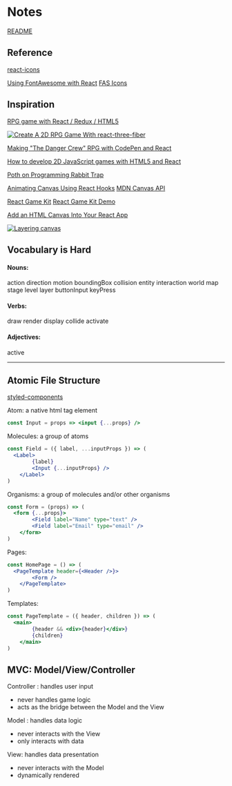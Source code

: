 # Notes

[README](README.md)

## Reference
[react-icons](https://react-icons.github.io/react-icons)

[Using FontAwesome with React](https://fontawesome.com/v5.15/how-to-use/on-the-web/using-with/react)
[FAS Icons](https://fontawesome.com/v5.15/icons?d=gallery&p=2&s=solid&m=free)

## Inspiration
[RPG game with React / Redux / HTML5](https://levelup.gitconnected.com/rpg-game-with-react-redux-html5-part-1-build-a-tile-map-9144fd867830)

[![Create A 2D RPG Game With react-three-fiber](https://res.cloudinary.com/practicaldev/image/fetch/s--fisCOmT7--/c_imagga_scale,f_auto,fl_progressive,h_420,q_auto,w_1000/https://dev-to-uploads.s3.amazonaws.com/i/h3vuorftynlq6yoioya5.png "Create A 2D RPG Game With react-three-fiber")](https://dev.to/flagrede/making-a-2d-rpg-game-with-react-tree-fiber-4af1)


[Making "The Danger Crew" RPG with CodePen and React](https://codepen.io/punkydrewster713/post/making-an-rpg-in-react)

[How to develop 2D JavaScript games with HTML5 and React](https://atomizedobjects.com/blog/javascript/develop-2d-javascript-games-html5-react/)

[Poth on Programming Rabbit Trap](https://github.com/pothonprogramming/pothonprogramming.github.io/tree/master/content/rabbit-trap)

[Animating Canvas Using React Hooks](http://www.petecorey.com/blog/2019/08/19/animating-a-canvas-with-react-hooks/)
[MDN Canvas API](https://developer.mozilla.org/en-US/docs/Web/API/Canvas_API)

[React Game Kit](https://formidable.com/blog/2016/09/15/introducing-react-game-kit/)
[React Game Kit Demo](http://reactnext.surge.sh/)


[Add an HTML Canvas Into Your React App](https://betterprogramming.pub/add-an-html-canvas-into-your-react-app-176dab099a79)

[![Layering canvas](https://developer.ibm.com/developer/default/tutorials/wa-canvashtml5layering/images/fig05.jpg "Layering HTML5 Canvas") ](https://developer.ibm.com/technologies/web-development/tutorials/wa-canvashtml5layering/)


## Vocabulary is Hard
#### Nouns:
action direction motion boundingBox collision
entity interaction world map stage level layer
buttonInput keyPress

#### Verbs:
draw render display collide activate

#### Adjectives:
active

---

## Atomic File Structure
[styled-components](https://stackoverflow.com/questions/42987939/styled-components-organization)

Atom: a native html tag element
```jsx
const Input = props => <input {...props} />
```

Molecules: a group of atoms
```jsx
const Field = ({ label, ...inputProps }) => (
  <Label>
        {label}
        <Input {...inputProps} />
    </Label>
)
```

Organisms: a group of molecules and/or other organisms
```jsx
const Form = (props) => (
  <form {...props}>
        <Field label="Name" type="text" />
        <Field label="Email" type="email" />
    </form>
)
```

Pages:
```jsx
const HomePage = () => (
  <PageTemplate header={<Header />}>
        <Form />
    </PageTemplate>
)
```

Templates:
```jsx
const PageTemplate = ({ header, children }) => (
  <main>
        {header && <div>{header}</div>}
        {children}
    </main>
)
```

## MVC: Model/View/Controller
Controller : handles user input
  - never handles game logic
  - acts as the bridge between the Model and the View

Model : handles data logic
  - never interacts with the View
  - only interacts with data

View: handles data presentation
  - never interacts with the Model
  - dynamically rendered
